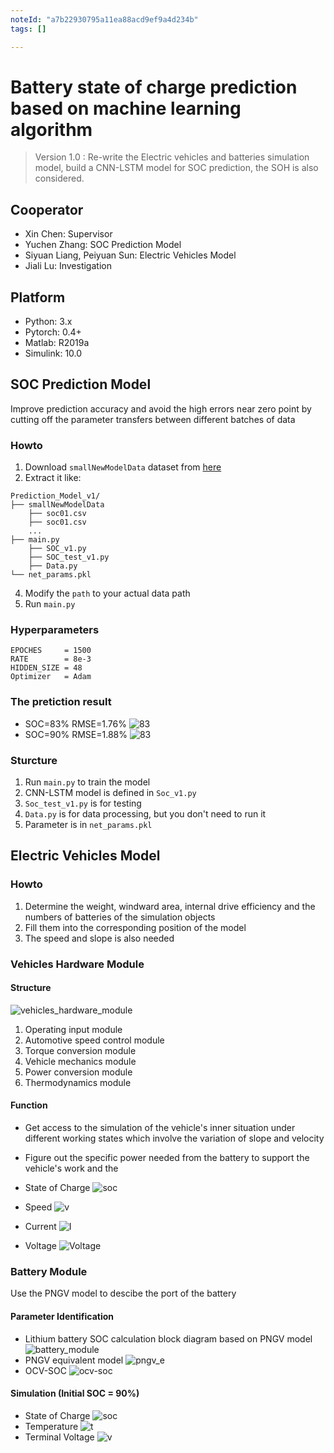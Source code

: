 ```yaml
---
noteId: "a7b22930795a11ea88acd9ef9a4d234b"
tags: []

---
```


# Battery state of charge prediction based on machine learning algorithm

> Version 1.0 : Re-write the Electric vehicles and batteries simulation model, build a CNN-LSTM model for SOC prediction, the SOH is also considered.

## Cooperator
- Xin Chen: Supervisor
- Yuchen Zhang: SOC Prediction Model
- Siyuan Liang, Peiyuan Sun: Electric Vehicles Model
- Jiali Lu: Investigation


## Platform 
- Python: 3.x
- Pytorch: 0.4+
- Matlab: R2019a
- Simulink: 10.0

## SOC Prediction Model

Improve prediction accuracy and avoid the high errors near zero point by cutting off the parameter transfers between different batches of data

### Howto
1. Download `smallNewModelData` dataset from [here](https://github.com/Eurekwah/battery_state_prediction/tree/master/Python_code/Prediction_Model_v1/smallNewModelData)
2. Extract it like:
```shell
Prediction_Model_v1/
├── smallNewModelData
	├── soc01.csv  
	├── soc01.csv 
	...
├── main.py
    ├── SOC_v1.py
    ├── SOC_test_v1.py
    ├── Data.py
└── net_params.pkl
```
4. Modify the `path` to your actual data path
3. Run `main.py`

### Hyperparameters
```
EPOCHES     = 1500
RATE        = 8e-3
HIDDEN_SIZE = 48
Optimizer   = Adam
```

### The pretiction result
- SOC=83% RMSE=1.76%
![83](res/pred1.png)
- SOC=90% RMSE=1.88%
![83](res/pred2.png)

### Sturcture 
1. Run `main.py` to train the model
2. CNN-LSTM model is defined in `Soc_v1.py`
3. `Soc_test_v1.py` is for testing
4. `Data.py` is for data processing, but you don't need to run it
5. Parameter is in `net_params.pkl`



## Electric Vehicles Model

### Howto
1. Determine the weight, windward area, internal drive efficiency and the numbers of batteries of the simulation objects
2. Fill them into the corresponding position of the model
3. The speed and slope is also needed

### Vehicles Hardware Module

#### Structure
![vehicles_hardware_module](res/vehicles_hardware_module.png)
1. Operating input module
2. Automotive speed control module 
3. Torque conversion module 
4. Vehicle mechanics module 
5. Power conversion module 
6. Thermodynamics module

#### Function

- Get access to the simulation of the vehicle's inner situation under different working states which involve the variation of slope and velocity
- Figure out the specific power needed from the battery to support the vehicle's work and the 





- State of Charge
![soc](res/soc.png)
- Speed
![v](res/Ta.png)
- Current
![I](res/I.png) 
- Voltage
![Voltage](res/v.png)

### Battery Module
Use the PNGV model to descibe the port of the battery

#### Parameter Identification
- Lithium battery SOC calculation block diagram based on PNGV model
![battery_module](res/battery_module.png)
- PNGV equivalent model
![pngv_e](res/pngv_e.png)
- OCV-SOC
![ocv-soc](res/OCV-SOC.png)
#### Simulation (Initial SOC = 90%)
- State of Charge
![soc](res/battery_soc.png)
- Temperature
![t](res/battery_temp.png)
- Terminal Voltage
![v](res/battery_u.png)
